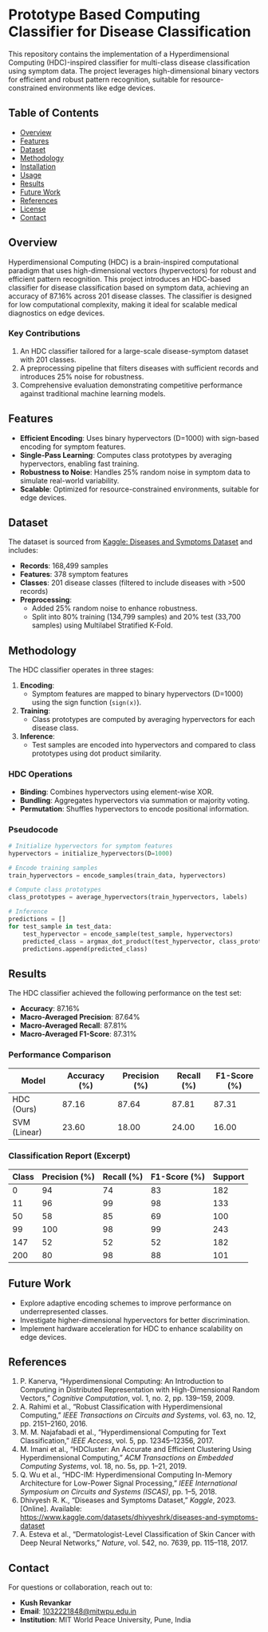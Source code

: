 # Prototype Based Computing Classifier for Disease Classification

This repository contains the implementation of a Hyperdimensional Computing (HDC)-inspired classifier for multi-class disease classification using symptom data. The project leverages high-dimensional binary vectors for efficient and robust pattern recognition, suitable for resource-constrained environments like edge devices.

## Table of Contents
- [Overview](#overview)
- [Features](#features)
- [Dataset](#dataset)
- [Methodology](#methodology)
- [Installation](#installation)
- [Usage](#usage)
- [Results](#results)
- [Future Work](#future-work)
- [References](#references)
- [License](#license)
- [Contact](#contact)

## Overview
Hyperdimensional Computing (HDC) is a brain-inspired computational paradigm that uses high-dimensional vectors (hypervectors) for robust and efficient pattern recognition. This project introduces an HDC-based classifier for disease classification based on symptom data, achieving an accuracy of 87.16% across 201 disease classes. The classifier is designed for low computational complexity, making it ideal for scalable medical diagnostics on edge devices.

### Key Contributions
1. An HDC classifier tailored for a large-scale disease-symptom dataset with 201 classes.
2. A preprocessing pipeline that filters diseases with sufficient records and introduces 25% noise for robustness.
3. Comprehensive evaluation demonstrating competitive performance against traditional machine learning models.

## Features
- **Efficient Encoding**: Uses binary hypervectors (D=1000) with sign-based encoding for symptom features.
- **Single-Pass Learning**: Computes class prototypes by averaging hypervectors, enabling fast training.
- **Robustness to Noise**: Handles 25% random noise in symptom data to simulate real-world variability.
- **Scalable**: Optimized for resource-constrained environments, suitable for edge devices.

## Dataset
The dataset is sourced from [Kaggle: Diseases and Symptoms Dataset](https://www.kaggle.com/datasets/dhivyeshrk/diseases-and-symptoms-dataset) and includes:
- **Records**: 168,499 samples
- **Features**: 378 symptom features
- **Classes**: 201 disease classes (filtered to include diseases with >500 records)
- **Preprocessing**:
  - Added 25% random noise to enhance robustness.
  - Split into 80% training (134,799 samples) and 20% test (33,700 samples) using Multilabel Stratified K-Fold.

## Methodology
The HDC classifier operates in three stages:

1. **Encoding**:
   - Symptom features are mapped to binary hypervectors (D=1000) using the sign function (`sign(x)`).
2. **Training**:
   - Class prototypes are computed by averaging hypervectors for each disease class.
3. **Inference**:
   - Test samples are encoded into hypervectors and compared to class prototypes using dot product similarity.

### HDC Operations
- **Binding**: Combines hypervectors using element-wise XOR.
- **Bundling**: Aggregates hypervectors via summation or majority voting.
- **Permutation**: Shuffles hypervectors to encode positional information.

### Pseudocode
```python
# Initialize hypervectors for symptom features
hypervectors = initialize_hypervectors(D=1000)

# Encode training samples
train_hypervectors = encode_samples(train_data, hypervectors)

# Compute class prototypes
class_prototypes = average_hypervectors(train_hypervectors, labels)

# Inference
predictions = []
for test_sample in test_data:
    test_hypervector = encode_sample(test_sample, hypervectors)
    predicted_class = argmax_dot_product(test_hypervector, class_prototypes)
    predictions.append(predicted_class)
```

## Results
The HDC classifier achieved the following performance on the test set:
- **Accuracy**: 87.16%
- **Macro-Averaged Precision**: 87.64%
- **Macro-Averaged Recall**: 87.81%
- **Macro-Averaged F1-Score**: 87.31%

### Performance Comparison
| Model         | Accuracy (%) | Precision (%) | Recall (%) | F1-Score (%) |
|---------------|--------------|---------------|------------|--------------|
| HDC (Ours)    | 87.16        | 87.64         | 87.81      | 87.31        |
| SVM (Linear)  | 23.60        | 18.00         | 24.00      | 16.00        |

### Classification Report (Excerpt)
| Class | Precision (%) | Recall (%) | F1-Score (%) | Support |
|-------|---------------|------------|--------------|---------|
| 0     | 94            | 74         | 83           | 182     |
| 11    | 96            | 99         | 98           | 133     |
| 50    | 58            | 85         | 69           | 100     |
| 99    | 100           | 98         | 99           | 243     |
| 147   | 52            | 52         | 52           | 182     |
| 200   | 80            | 98         | 88           | 101     |

## Future Work
- Explore adaptive encoding schemes to improve performance on underrepresented classes.
- Investigate higher-dimensional hypervectors for better discrimination.
- Implement hardware acceleration for HDC to enhance scalability on edge devices.

## References
1. P. Kanerva, “Hyperdimensional Computing: An Introduction to Computing in Distributed Representation with High-Dimensional Random Vectors,” *Cognitive Computation*, vol. 1, no. 2, pp. 139–159, 2009.
2. A. Rahimi et al., “Robust Classification with Hyperdimensional Computing,” *IEEE Transactions on Circuits and Systems*, vol. 63, no. 12, pp. 2151–2160, 2016.
3. M. M. Najafabadi et al., “Hyperdimensional Computing for Text Classification,” *IEEE Access*, vol. 5, pp. 12345–12356, 2017.
4. M. Imani et al., “HDCluster: An Accurate and Efficient Clustering Using Hyperdimensional Computing,” *ACM Transactions on Embedded Computing Systems*, vol. 18, no. 5s, pp. 1–21, 2019.
5. Q. Wu et al., “HDC-IM: Hyperdimensional Computing In-Memory Architecture for Low-Power Signal Processing,” *IEEE International Symposium on Circuits and Systems (ISCAS)*, pp. 1–5, 2018.
6. Dhivyesh R. K., “Diseases and Symptoms Dataset,” *Kaggle*, 2023. [Online]. Available: https://www.kaggle.com/datasets/dhivyeshrk/diseases-and-symptoms-dataset
7. A. Esteva et al., “Dermatologist-Level Classification of Skin Cancer with Deep Neural Networks,” *Nature*, vol. 542, no. 7639, pp. 115–118, 2017.

## Contact
For questions or collaboration, reach out to:
- **Kush Revankar**
- **Email**: [1032221848@mitwpu.edu.in](mailto:kushrevankar24@gmail.com)
- **Institution**: MIT World Peace University, Pune, India
